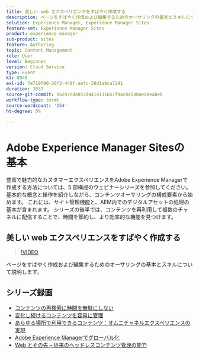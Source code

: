 ```yaml
---
title: 美しい web エクスペリエンスをすばやく作成する
description: ページをすばやく作成および編集するためのオーサリングの基本とスキルについて説明します
solution: Experience Manager, Experience Manager Sites
feature-set: Experience Manager Sites
product: experience manager
sub-product: sites
feature: Authoring
topic: Content Management
role: User
level: Beginner
version: Cloud Service
type: Event
kt: 8945
exl-id: 7e719f00-26f2-449f-aefc-38d1a9ca7291
duration: 3837
source-git-commit: 9a297cda953d4414131657f9ac84580aea0eabeb
workflow-type: tm+mt
source-wordcount: '154'
ht-degree: 0%

---
```


# Adobe Experience Manager Sitesの基本

豊富で魅力的なカスタマーエクスペリエンスをAdobe Experience Managerで作成する方法については、5 部構成のウェビナーシリーズを参照してください。 基本的な概念と操作を紹介しながら、コンテンツオーサリングの構成要素から始めます。 これには、サイト管理機能と、AEM内でのデジタルアセットの処理の基本が含まれます。 シリーズの後半では、コンテンツを再利用して複数のチャネルに配信することで、時間を節約し、より効率的な機能を見つけます。

## 美しい web エクスペリエンスをすばやく作成する

>[!VIDEO](https://video.tv.adobe.com/v/337014/?quality=12&learn=on&hidetitle=true)

ページをすばやく作成および編集するためのオーサリングの基本とスキルについて説明します。

## シリーズ録画

* [コンテンツの再検索に時間を無駄にしない](media-library-administration.md)
* [変化し続けるコンテンツを容易に管理](collaboration-tools.md)
* [あらゆる場所で利用できるコンテンツ：オムニチャネルエクスペリエンスの実現](omnichannel-experiences.md)
* [Adobe Experience Managerでグローバル化](multi-site-management-web-translation.md)
* [Web とその先 – 従来のヘッドレスコンテンツ管理の能力](traditional-headless-content-management.md)

